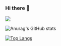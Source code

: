 ### Hi there 👋

<!--
**Twip-Emma/Twip-Emma** is a ✨ _special_ ✨ repository because its `README.md` (this file) appears on your GitHub profile.

Here are some ideas to get you started:

- 🔭 I’m currently working on ...
- 🌱 I’m currently learning ...
- 👯 I’m looking to collaborate on ...
- 🤔 I’m looking for help with ...
- 💬 Ask me about ...
- 📫 How to reach me: ...
- 😄 Pronouns: ...
- ⚡ Fun fact: ...
-->
![](https://visitor-badge.glitch.me/badge?page_id=Twip-Emma.readme)

![Anurag's GitHub stats](https://github-readme-stats.vercel.app/api?username=Twip-Emma&show_icons=true&theme=radical)

[![Top Langs](https://github-readme-stats.vercel.app/api/top-langs/?username=Twip-Emma&langs_count=8)](https://github.com/anuraghazra/github-readme-stats)
